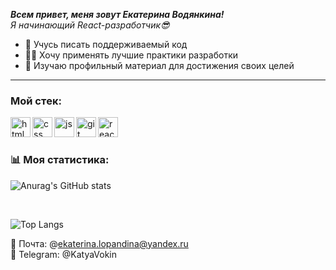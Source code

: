 ___Всем привет, меня зовут Екатерина Водянкина!___
<br/>
_Я начинающий React-разработчик😎_

* 💪 Учусь писать поддерживаемый код
* 👩‍💻 Хочу применять лучшие практики разработки
* 📙 Изучаю профильный материал для достижения своих целей 

***

### Мой стeк:

<img align="left" alt="html" width="32px" src="https://user-images.githubusercontent.com/100767361/192206038-2b194ea8-765f-452b-869d-5d046e7c44ca.png">
<img align="left" alt="css" width="32px" src="https://user-images.githubusercontent.com/100767361/192206269-7955722a-8f0e-46b4-80ef-73dd9e804d19.png">
<img align="left" alt="js" width="32px" src="https://user-images.githubusercontent.com/100767361/192206650-69ba588f-090b-45b4-85f0-d108392effbf.png">
<img align="left" alt="git" width="32px" src="https://user-images.githubusercontent.com/100767361/192206773-abbd38dd-7dcd-47b9-97de-826bd3a30836.png">
<img align="left" alt="react" width="32px" src="https://user-images.githubusercontent.com/100767361/192206913-8dd56161-b169-48e5-a440-12e188f6b5cc.png">

<br/>

<br/>

### 📊 Моя статистика:

![Anurag's GitHub stats](https://github-readme-stats.vercel.app/api?username=EkaterinaVokin&show_icons=true&theme=tokyonight)

<br/>

![Top Langs](https://github-readme-stats.vercel.app/api/top-langs/?username=EkaterinaVokin&layout=compact)



📩 Почта: @ekaterina.lopandina@yandex.ru
<br/>
📱 Telegram: @KatyaVokin
